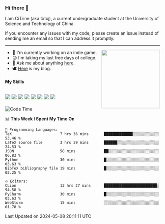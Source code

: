 ### Hi there 👋

I am CiTrine (aka txtxj), a current undergraduate student at the University of Science and Technology of China.

If you encounter any issues with my code, please create an issue instead of sending me an email so that I can address it promptly.

---

<img align="right" height="190" src="http://github-profile-summary-cards.vercel.app/api/cards/stats?username=txtxj&theme=vue">

- 🌱 I'm currently working on an indie game.
- 😉 I'm taking my last free days of college.
- 💬 Ask me about anything [here](https://github.com/txtxj/txtxj/issues).
- 🕊️ [Here](https://txtxj.top) is my blog.

#### My Skills

![](https://img.shields.io/badge/Unity-000000?logo=unity&logoColor=fff)
![](https://img.shields.io/badge/C%23-239120?logo=csharp&logoColor=fff)
![](https://img.shields.io/badge/Python-3e74a2?logo=python&logoColor=fff)
![](https://img.shields.io/badge/C++-65318e?logo=cplusplus&logoColor=fff)
![](https://img.shields.io/badge/C-5654a2?logo=c&logoColor=fff)
![](https://img.shields.io/badge/Vue-4FC08D?logo=vuedotjs&logoColor=fff)
![](https://img.shields.io/badge/Blender-f5792a?logo=blender&logoColor=fff)
![](https://img.shields.io/badge/MS%20SQL-cc2927?logo=microsoftsqlserver&logoColor=fff)
---

<!--START_SECTION:waka-->
![Code Time](http://img.shields.io/badge/Code%20Time-1%2C799%20hrs%2029%20mins-blue)

📊 **This Week I Spent My Time On** 

```text
💬 Programming Languages: 
TeX                      7 hrs 36 mins       █████████████░░░░░░░░░░░░   53.46 % 
LaTeX source file        3 hrs 29 mins       ██████░░░░░░░░░░░░░░░░░░░   24.53 % 
JSON                     58 mins             ██░░░░░░░░░░░░░░░░░░░░░░░   06.83 % 
Python                   30 mins             █░░░░░░░░░░░░░░░░░░░░░░░░   03.63 % 
BibTeX bibliography file 19 mins             █░░░░░░░░░░░░░░░░░░░░░░░░   02.25 % 

🔥 Editors: 
CLion                    13 hrs 27 mins      ████████████████████████░   94.58 % 
PyCharm                  30 mins             █░░░░░░░░░░░░░░░░░░░░░░░░   03.63 % 
WebStorm                 15 mins             ░░░░░░░░░░░░░░░░░░░░░░░░░   01.78 % 
```


 Last Updated on 2024-05-08 20:11:11 UTC
<!--END_SECTION:waka-->
